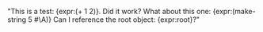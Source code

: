 "This is a test: {expr:(+ 1 2)}. Did it work? What about this one: {expr:(make-string 5 #\A)} Can I reference the root object: {expr:root}?" 